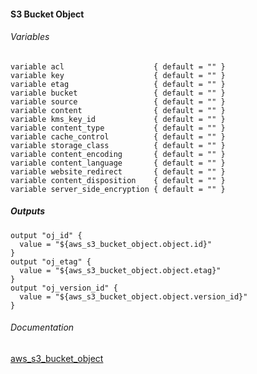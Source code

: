 ####  S3 Bucket Object


###### Variables
```
variable acl                    { default = "" }
variable key                    { default = "" }
variable etag                   { default = "" }
variable bucket                 { default = "" }
variable source                 { default = "" }
variable content                { default = "" }
variable kms_key_id             { default = "" }
variable content_type           { default = "" }
variable cache_control          { default = "" }
variable storage_class          { default = "" }
variable content_encoding       { default = "" }
variable content_language       { default = "" }
variable website_redirect       { default = "" }
variable content_disposition    { default = "" }
variable server_side_encryption { default = "" }
```

##### Outputs
```
output "oj_id" {
  value = "${aws_s3_bucket_object.object.id}"
}
output "oj_etag" {
  value = "${aws_s3_bucket_object.object.etag}"
}
output "oj_version_id" {
  value = "${aws_s3_bucket_object.object.version_id}"
}
```

###### Documentation
[aws_s3_bucket_object](https://www.terraform.io/docs/providers/aws/r/s3_bucket_object.html)
